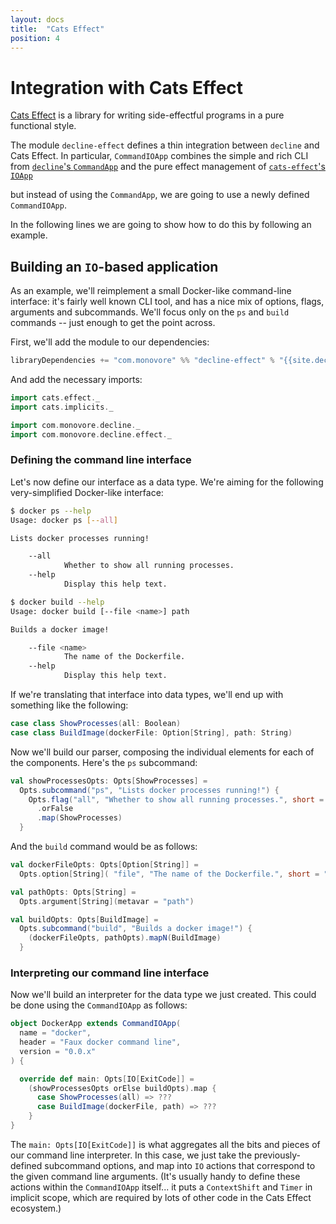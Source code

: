 ```yaml
---
layout: docs
title:  "Cats Effect"
position: 4
---
```


# Integration with Cats Effect

[Cats Effect](https://typelevel.org/cats-effect/) is a library 
for writing side-effectful programs in a pure functional style.

The module `decline-effect` defines a thin integration between `decline` and Cats Effect.
In particular, `CommandIOApp` combines
the simple and rich CLI from [`decline`'s `CommandApp`](./usage.html#defining-an-application)
and the pure effect management of [`cats-effect`'s `IOApp`](https://typelevel.org/cats-effect/datatypes/ioapp.html)

but instead of using the `CommandApp`, we are going to use a newly defined `CommandIOApp`.

In the following lines we are going to show how to do this by following an example.

## Building an `IO`-based application

As an example, we'll reimplement a small Docker-like command-line interface:
it's fairly well known CLI tool, and has a nice mix of options, flags, arguments and subcommands.
We'll focus only on the `ps` and `build` commands -- just enough to get the point across.

First, we'll add the module to our dependencies:

```scala
libraryDependencies += "com.monovore" %% "decline-effect" % "{{site.declineVersion}}"
```

And add the necessary imports:

```scala mdoc:to-string
import cats.effect._
import cats.implicits._

import com.monovore.decline._
import com.monovore.decline.effect._
```

### Defining the command line interface

Let's now define our interface as a data type.
We're aiming for the following very-simplified Docker-like interface:

```bash
$ docker ps --help
Usage: docker ps [--all]

Lists docker processes running!

    --all
            Whether to show all running processes.
    --help
            Display this help text.
```

```bash
$ docker build --help
Usage: docker build [--file <name>] path

Builds a docker image!

    --file <name>
            The name of the Dockerfile.
    --help
            Display this help text.
```

If we're translating that interface into data types, we'll end up with something like the following:

```scala mdoc:to-string
case class ShowProcesses(all: Boolean)
case class BuildImage(dockerFile: Option[String], path: String)
```

Now we'll build our parser, composing the individual elements for each of the components.
Here's the `ps` subcommand:

```scala mdoc:to-string
val showProcessesOpts: Opts[ShowProcesses] =
  Opts.subcommand("ps", "Lists docker processes running!") {
    Opts.flag("all", "Whether to show all running processes.", short = "a")
      .orFalse
      .map(ShowProcesses)
  }
```

And the `build` command would be as follows:

```scala mdoc:to-string
val dockerFileOpts: Opts[Option[String]] =
  Opts.option[String]( "file", "The name of the Dockerfile.", short = "f" ).orNone

val pathOpts: Opts[String] =
  Opts.argument[String](metavar = "path")

val buildOpts: Opts[BuildImage] =
  Opts.subcommand("build", "Builds a docker image!") {
    (dockerFileOpts, pathOpts).mapN(BuildImage)
  }
```

### Interpreting our command line interface

Now we'll build an interpreter for the data type we just created.
This could be done using the `CommandIOApp` as follows:

```scala mdoc:to-string
object DockerApp extends CommandIOApp(
  name = "docker",
  header = "Faux docker command line",
  version = "0.0.x"
) {

  override def main: Opts[IO[ExitCode]] =
    (showProcessesOpts orElse buildOpts).map {
      case ShowProcesses(all) => ???
      case BuildImage(dockerFile, path) => ???
    }
}
```

The `main: Opts[IO[ExitCode]]` is what aggregates all the bits and pieces of our command line interpreter.
In this case, we just take the previously-defined subcommand options,
and map into `IO` actions that correspond to the given command line arguments.
(It's usually handy to define these actions within the `CommandIOApp` itself...
it puts a `ContextShift` and `Timer` in implicit scope,
which are required by lots of other code in the Cats Effect ecosystem.)